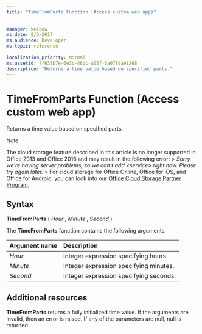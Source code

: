 ```yaml
---
title: "TimeFromParts Function (Access custom web app)"
 
 
manager: kelbow
ms.date: 9/5/2017
ms.audience: Developer
ms.topic: reference
  
localization_priority: Normal
ms.assetid: 7f631b7e-6e3c-46dc-a05f-6a07f9a91268
description: "Returns a time value based on specified parts."
---
```


# TimeFromParts Function (Access custom web app)

Returns a time value based on specified parts.
  
> [!NOTE]
> The cloud storage feature described in this article is no longer supported in Office 2013 and Office 2016 and may result in the following error: >  *Sorry, we're having server problems, so we can't add \<service\> right now. Please try again later.* > For cloud storage for Office Online, Office for iOS, and Office for Android, you can look into our [Office Cloud Storage Partner Program](https://dev.office.com/programs/officecloudstorage). 
  
## Syntax

 **TimeFromParts** (  *Hour*  ,  *Minute*  ,  *Second*  ) 
  
The **TimeFromParts** function contains the following arguments. 
  
|**Argument name**|**Description**|
|:-----|:-----|
| *Hour*  <br/> |Integer expression specifying hours.  <br/> |
| *Minute*  <br/> |Integer expression specifying minutes.  <br/> |
| *Second*  <br/> |Integer expression specifying seconds.  <br/> |
   
## Additional resources

 **TimeFromParts** returns a fully initialized time value. If the arguments are invalid, then an error is raised. If any of the parameters are null, null is returned. 
  

